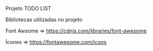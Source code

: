 Projeto TODO LIST

Bibliotecas utilizadas no projeto

Font Awsome => https://cdnjs.com/libraries/font-awesome

Ícones  => https://fontawesome.com/icons